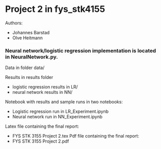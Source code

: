 # Project 2 in fys_stk4155

Authors:
- Johannes Barstad
- Olve Heitmann

### Neural network/logistic regression implementation is located in NeuralNetwork.py.

Data in folder data/

Results in results folder
- logistic regression results in LR/
- neural network results in NN/

Notebook with results and sample runs in two notebooks:
- Logistic regression run in LR_Experiment.ipynb
- Neural network run in NN_Experiment.ipynb

Latex file containing the final report:
- FYS STK 3155 Project 2.tex
Pdf file containing the final report:
- FYS STK 3155 Project 2.pdf

